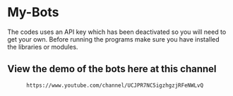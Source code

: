 # My-Bots

The codes uses an API key which has been deactivated so you will need to get your own.
Before running the programs make sure you have installed the libraries or modules. 

## View the demo of the bots here at this channel
          https://www.youtube.com/channel/UCJPR7NC5igzhgzjRFeNWLvQ
